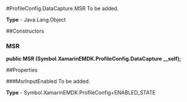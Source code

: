 #ProfileConfig.DataCapture.MSR
To be added.

**Type** - Java.Lang.Object

##Constructors
### MSR 
**public MSR (Symbol.XamarinEMDK.ProfileConfig.DataCapture __self);**

##Properties

###MsrInputEnabled
To be added.

**Type** - Symbol.XamarinEMDK.ProfileConfig+ENABLED_STATE


